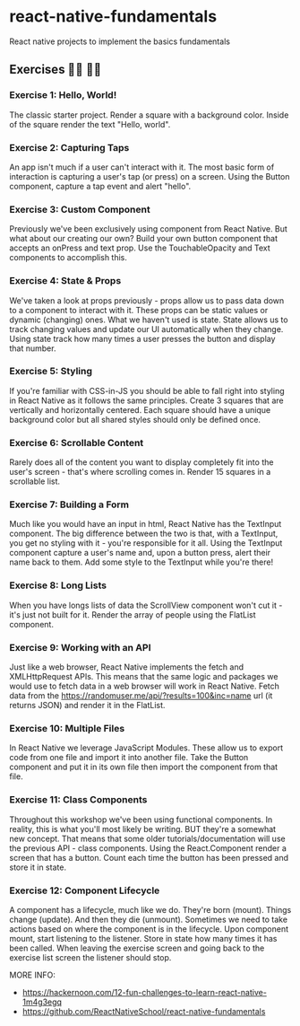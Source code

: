 # react-native-fundamentals
React native projects to implement the basics fundamentals 

## Exercises  👩‍💻 👨‍💻

### Exercise 1: Hello, World!
The classic starter project. Render a square with a background color. Inside of the square render the text "Hello, world".

### Exercise 2: Capturing Taps
An app isn't much if a user can't interact with it. The most basic form of interaction is capturing a user's tap (or press) on a screen. Using the Button component, capture a tap event and alert "hello".

### Exercise 3: Custom Component
Previously we've been exclusively using component from React Native. But what about our creating our own? Build your own button component that accepts an onPress and text prop. Use the TouchableOpacity and Text components to accomplish this.

### Exercise 4: State & Props
We've taken a look at props previously - props allow us to pass data down to a component to interact with it. These props can be static values or dynamic (changing) ones. What we haven't used is state. State allows us to track changing values and update our UI automatically when they change.
Using state track how many times a user presses the button and display that number.

### Exercise 5: Styling
If you're familiar with CSS-in-JS you should be able to fall right into styling in React Native as it follows the same principles. Create 3 squares that are vertically and horizontally centered. Each square should have a unique background color but all shared styles should only be defined once.

### Exercise 6: Scrollable Content
Rarely does all of the content you want to display completely fit into the user's screen - that's where scrolling comes in. Render 15 squares in a scrollable list.

### Exercise 7: Building a Form
Much like you would have an input in html, React Native has the TextInput component. The big difference between the two is that, with a TextInput, you get no styling with it - you're responsible for it all.
Using the TextInput component capture a user's name and, upon a button press, alert their name back to them. Add some style to the TextInput while you're there!

### Exercise 8: Long Lists
When you have longs lists of data the ScrollView component won't cut it - it's just not built for it.
Render the array of people using the FlatList component.

### Exercise 9: Working with an API
Just like a web browser, React Native implements the fetch and XMLHttpRequest APIs. This means that the same logic and packages we would use to fetch data in a web browser will work in React Native.
Fetch data from the https://randomuser.me/api/?results=100&inc=name url (it returns JSON) and render it in the FlatList.

### Exercise 10: Multiple Files
In React Native we leverage JavaScript Modules. These allow us to export code from one file and import it into another file.
Take the Button component and put it in its own file then import the component from that file.

### Exercise 11: Class Components
Throughout this workshop we've been using functional components. In reality, this is what you'll most likely be writing.
BUT they're a somewhat new concept. That means that some older tutorials/documentation will use the previous API - class components.
Using the React.Component render a screen that has a button. Count each time the button has been pressed and store it in state.

### Exercise 12: Component Lifecycle
A component has a lifecycle, much like we do.
They're born (mount).
Things change (update).
And then they die (unmount).
Sometimes we need to take actions based on where the component is in the lifecycle.
Upon component mount, start listening to the listener. Store in state how many times it has been called. When leaving the exercise screen and going back to the exercise list screen the listener should stop.




MORE INFO: 
- https://hackernoon.com/12-fun-challenges-to-learn-react-native-1m4g3egq
- https://github.com/ReactNativeSchool/react-native-fundamentals

